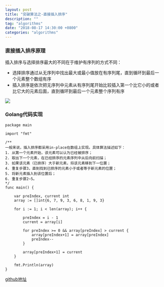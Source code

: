 ```yaml
---
layout: post
title: "突破算法之-直接插入排序"
description: ""
tag: "algorithms"
date: "2018-08-17 14:30:00 +0800"
categories: "algorithms"
---
```


### 直接插入排序原理

插入排序与选择排序最大的不同在于维护有序列的方式不同： 

- 选择排序通过从无序列中找出最大或最小值放在有序列尾，直到循环到最后一个元素整个数组有序  
- 插入排序是依次把无序列中元素从有序列尾开始比较插入第一个比它小的或者比它大的元素后面，直到循环到最后一个元素整个序列有序

![](https://olef5l6y5.qnssl.com/insertion_sort.gif)  

<!--more-->  

### Golang代码实现

```
package main

import "fmt"

/**
一般来说，插入排序都采用in-place在数组上实现。具体算法描述如下：
1. 从第一个元素开始，该元素可以认为已经被排序；
2. 取出下一个元素，在已经排序的元素序列中从后向前扫描；
3. 如果该元素（已排序）大于新元素，将该元素移到下一位置；
4. 重复步骤3，直到找到已排序的元素小于或者等于新元素的位置；
5. 将新元素插入到该位置后；
6. 重复步骤2~5。
*/
func main() {

	var preIndex, current int
	array := []int{6, 7, 9, 3, 6, 8, 1, 9, 3}

	for i := 1; i < len(array); i++ {

		preIndex = i - 1
		current = array[i]

		for preIndex >= 0 && array[preIndex] > current {
			array[preIndex+1] = array[preIndex]
			preIndex--
		}

		array[preIndex+1] = current
	}

	fmt.Println(array)
}

```
<a href="https://github.com/sjatsh/algorithms/blob/master/src/github.com/sjatsh/algorithms/sort/insertion.go" target="_blank">github地址</a>

